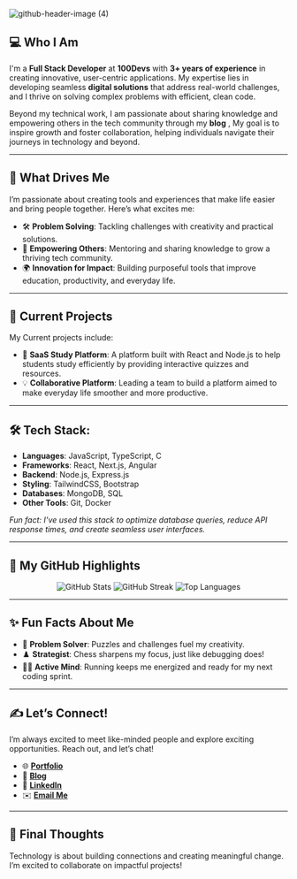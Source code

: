 ![github-header-image (4)](https://github.com/user-attachments/assets/a28d0d1a-4d48-4571-8e3c-ae12cfee173e)

## 💻 Who I Am  

I'm a **Full Stack Developer** at **100Devs** with **3+ years of experience** in creating innovative, user-centric applications. My expertise lies in developing seamless **digital solutions** that address real-world challenges, and I thrive on solving complex problems with efficient, clean code.

Beyond my technical work, I am passionate about sharing knowledge and empowering others in the tech community through my **blog** , My goal is to inspire growth and foster collaboration, helping individuals navigate their journeys in technology and beyond. 

---

## 🌟 What Drives Me  
I’m passionate about creating tools and experiences that make life easier and bring people together. Here’s what excites me:  
- 🛠️ **Problem Solving**: Tackling challenges with creativity and practical solutions.  
- 🤝 **Empowering Others**: Mentoring and sharing knowledge to grow a thriving tech community.  
- 🌍 **Innovation for Impact**: Building purposeful tools that improve education, productivity, and everyday life.  

---

## 🚀 Current Projects  
My Current projects include:  
- 🧠 **SaaS Study Platform**: A platform built with React and Node.js to help students study efficiently by providing interactive quizzes and resources.
- 💡 **Collaborative Platform**:   Leading a team to build a platform aimed to make everyday life smoother and more productive. 

---

## 🛠️ Tech Stack:  
- **Languages**: JavaScript, TypeScript, C  
- **Frameworks**: React, Next.js, Angular  
- **Backend**: Node.js, Express.js  
- **Styling**: TailwindCSS, Bootstrap  
- **Databases**: MongoDB, SQL  
- **Other Tools**: Git, Docker   

*Fun fact: I’ve used this stack to optimize database queries, reduce API response times, and create seamless user interfaces.* 

---

## 🎉 My GitHub Highlights  
<p align="center">  
  <img src="https://github-readme-stats.vercel.app/api?username=IDDER29&show_icons=true&theme=radical" alt="GitHub Stats" />  
  <img src="https://github-readme-streak-stats.herokuapp.com/?user=IDDER29&theme=radical" alt="GitHub Streak" />  
  <img src="https://github-readme-stats.vercel.app/api/top-langs/?username=IDDER29&layout=compact&theme=radical" alt="Top Languages" />  
</p>  

---

## ✨ Fun Facts About Me  
- 🧩 **Problem Solver**: Puzzles and challenges fuel my creativity.  
- ♟️ **Strategist**: Chess sharpens my focus, just like debugging does!  
- 🏃‍♂️ **Active Mind**: Running keeps me energized and ready for my next coding sprint.  

---

## ✍️ Let’s Connect!  
I’m always excited to meet like-minded people and explore exciting opportunities. Reach out, and let’s chat!  
- 🌐 [**Portfolio**](#)  
- 📝 [**Blog**](#)  
- 💼 [**LinkedIn**](https://www.linkedin.com/in/idderaitelmouden/)  
- ✉️ [**Email Me**](mailto:idderaitelmouden@gmail.com)  

---

## 🚀 Final Thoughts  
Technology is about building connections and creating meaningful change. I’m excited to collaborate on impactful projects!
